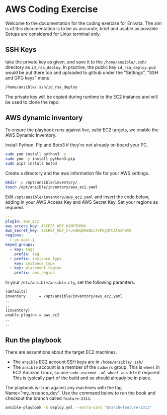 # AWS Coding Exercise

Welcome to the documentation for the coding exercise for Enivata.
The aim is of this documentation is to be as accurate, brief and usable as possible.  Setups are considered for Linux terminal only.

## SSH Keys

take the private key as given, and save it to the ```/home/ansible/.ssh/``` directory as ```id_rsa_deploy```.  In practive, the public key  ```id_rsa_deploy.pub``` would be put there too and uploaded to github under the "Settings", "SSH and GPG keys" menu.

```sh
/home/ansible/.ssh/id_rsa_deploy
```

The private key will be copied during runtime to the EC2 instance and will be used to clone the repo.

## AWS dynamic inventory

To ensure the playbook runs against live, valid EC2 targets, we enable the AWS Dynamic Inventory.

Install Python, Pip and Boto3 if they're not already on board your PC.

```sh
sudo yum install python3 -y
sudo yum -y install python3-pip
sudo pip3 install boto3
```

Create a directory and the aws information file for your AWS settings.

```sh
mkdir -p /opt/ansible/inventory/
touch /opt/ansible/inventory/aws_ec2.yaml
```

Edit `/opt/ansible/inventory/aws_ec2.yaml` and insert the code below, adding in your AWS Access Key and AWS Secret Key.  Set your regions as required.

```yaml
---
plugin: aws_ec2
aws_access_key: ACCESS_KEY_HJMY7UMUU
aws_secret_key: SECRET_KEY_C+JvUNqbK8QLC4vPkyQtCAfosheXm
regions:
  - us-east-1
keyed_groups:
  - key: tags
    prefix: tag
  - prefix: instance_type
    key: instance_type
  - key: placement.region
    prefix: aws_region
```

In your `/etc/ansible/ansible.cfg`, set the following paramters.

```sh
[defaults]
inventory      = /opt/ansible/inventory/aws_ec2.yaml
..
..
[inventory]
enable_plugins = aws_ec2
..
..
```

## Run the playbook

There are assumtions about the target EC2 machines.

- The `ansible` EC2 account SSH keys are in `/home/ansible/.ssh/`
- The `ansible` account is a member of the `sudoers` group.  This is `wheel` in EC2 Amazon Linux, so use `sudo usermod -aG wheel ansible` if required.  This is typically part of the build and so should already be in place.

The playbook will run against any machines with the tag Name="my_instance_dev".  Use the command below to run the book and checkout the branch called `feature-2311`.

```sh
ansible-playbook -K deploy.yml --extra-vars "branch=feature-2311"
```
